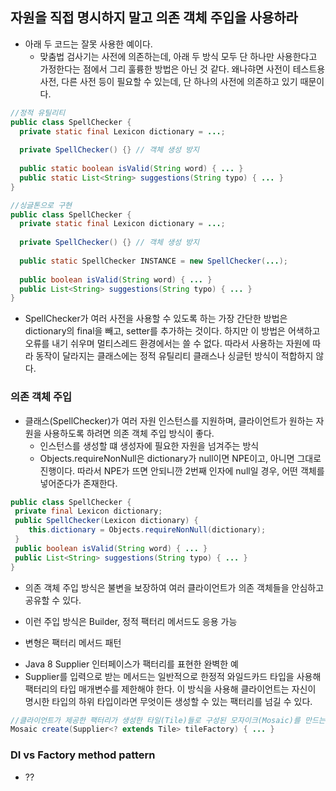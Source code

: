## 자원을 직접 명시하지 말고 의존 객체 주입을 사용하라

- 아래 두 코드는 잘못 사용한 예이다.
  * 맞춤법 검사기는 사전에 의존하는데, 아래 두 방식 모두 단 하나만 사용한다고 가정한다는 점에서 그리 훌륭한 방법은 아닌 것 같다. 왜나햐면 사전이 테스트용 사전, 다른 사전 등이 필요할 수 있는데, 단 하나의 사전에 
  의존하고 있기 때문이다.

```java
//정적 유틸리티
public class SpellChecker {
  private static final Lexicon dictionary = ...; 
  
  private SpellChecker() {} // 객체 생성 방지
  
  public static boolean isValid(String word) { ... }
  public static List<String> suggestions(String typo) { ... } 
}
```

```java
//싱글톤으로 구현
public class SpellChecker {
  private static final Lexicon dictionary = ...; 
  
  private SpellChecker() {} // 객체 생성 방지
  
  public static SpellChecker INSTANCE = new SpellChecker(...);
  
  public boolean isValid(String word) { ... }
  public List<String> suggestions(String typo) { ... } 
}
```

- SpellChecker가 여러 사전을 사용할 수 있도록 하는 가장 간단한 방법은 dictionary의 final을 빼고, setter를 추가하는 것이다. 하지만 이 방법은 어색하고 오류를 내기 쉬우며 멀티스레드 환경에서는 쓸 수 없다.
따라서 사용하는 자원에 따라 동작이 달라지는 클래스에는 정적 유틸리티 클래스나 싱글턴 방식이 적합하지 않다.

### 의존 객체 주입
- 클래스(SpellChecker)가 여러 자원 인스턴스를 지원하며, 클라이언트가 원하는 자원을 사용하도록 하려면 의존 객체 주입 방식이 좋다.
  * 인스턴스를 생성할 떄 생성자에 필요한 자원을 넘겨주는 방식
  * Objects.requireNonNull은 dictionary가 null이면 NPE이고, 아니면 그대로 진행이다. 따라서 NPE가 뜨면 안되니깐 2번째 인자에 null일 경우, 어떤 객체를 넣어준다가 존재한다.
```java
public class SpellChecker {
 private final Lexicon dictionary;
 public SpellChecker(Lexicon dictionary) {
    this.dictionary = Objects.requireNonNull(dictionary); 
 }
 public boolean isValid(String word) { ... }
 public List<String> suggestions(String typo) { ... } 
}
```
- 의존 객체 주입 방식은 불변을 보장하여 여러 클라이언트가 의존 객체들을 안심하고 공유할 수 있다.
 * 이런 주입 방식은 Builder, 정적 팩터리 메서드도 응용 가능
- 변형은 팩터리 메서드 패턴
 * Java 8 Supplier<T> 인터페이스가 팩터리를 표현한 완벽한 예
 * Supplier<T>를 입력으로 받는 메서드는 일반적으로 한정적 와일드카드 타입을 사용해 팩터리의 타입 매개변수를 제한해야 한다. 이 방식을 사용해 클라이언트는 자신이 명시한 타입의 하위 타입이라면 무엇이든 생성할 수 있는 팩터리를 넘길 수 있다.
 ```java
 //클라이언트가 제공한 팩터리가 생성한 타일(Tile)들로 구성된 모자이크(Mosaic)를 만드는 메서드이다.
 Mosaic create(Supplier<? extends Tile> tileFactory) { ... }
 ```

### DI vs Factory method pattern
- ??


